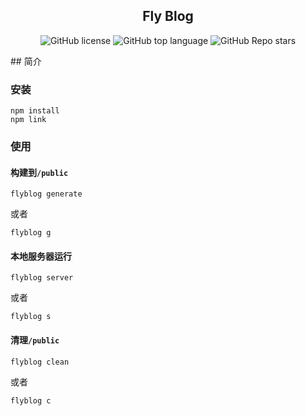 <h2 align="center">Fly Blog</h2>
<p align="center">
  <img alt="GitHub license" src="https://img.shields.io/github/license//FlyInThesky10/Flyblog">
  <img alt="GitHub top language" src="https://img.shields.io/github/languages/top/FlyInThesky10/Flyblog">
  <img alt="GitHub Repo stars" src="https://img.shields.io/github/stars/FlyInThesky10/Flyblog?style=social">
</p>
## 简介

### 安装
```
npm install
npm link
```

### 使用

#### 构建到`/public`
```
flyblog generate
```
或者
```
flyblog g
```

#### 本地服务器运行
```
flyblog server
```
或者
```
flyblog s
```

#### 清理`/public`
```
flyblog clean
```
或者
```
flyblog c
```